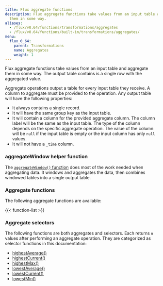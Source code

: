 ```yaml
---
title: Flux aggregate functions
description: Flux aggregate functions take values from an input table and aggregate
  them in some way.
aliases:
  - /flux/v0.64/functions/transformations/aggregates
  - /flux/v0.64/functions/built-in/transformations/aggregates/
menu:
  flux_0_64:
    parent: Transformations
    name: Aggregates
    weight: 1
---
```


Flux aggregate functions take values from an input table and aggregate them in some way.
The output table contains is a single row with the aggregated value.

Aggregate operations output a table for every input table they receive.
A column to aggregate must be provided to the operation.
Any output table will have the following properties:

- It always contains a single record.
- It will have the same group key as the input table.
- It will contain a column for the provided aggregate column.
  The column label will be the same as the input table.
  The type of the column depends on the specific aggregate operation.
  The value of the column will be `null` if the input table is empty or the input column has only `null` values.
- It will not have a `_time` column.

### aggregateWindow helper function
The [`aggregateWindow()` function](/flux/v0.64/stdlib/built-in/transformations/aggregates/aggregatewindow)
does most of the work needed when aggregating data.
It windows and aggregates the data, then combines windowed tables into a single output table.

### Aggregate functions
The following aggregate functions are available:

{{< function-list >}}

### Aggregate selectors
The following functions are both aggregates and selectors.
Each returns `n` values after performing an aggregate operation.
They are categorized as selector functions in this documentation:

- [highestAverage()](/flux/v0.64/stdlib/built-in/transformations/selectors/highestaverage)
- [highestCurrent()](/flux/v0.64/stdlib/built-in/transformations/selectors/highestcurrent)
- [highestMax()](/flux/v0.64/stdlib/built-in/transformations/selectors/highestmax)
- [lowestAverage()](/flux/v0.64/stdlib/built-in/transformations/selectors/lowestaverage)
- [lowestCurrent()](/flux/v0.64/stdlib/built-in/transformations/selectors/lowestcurrent)
- [lowestMin()](/flux/v0.64/stdlib/built-in/transformations/selectors/lowestmin)
